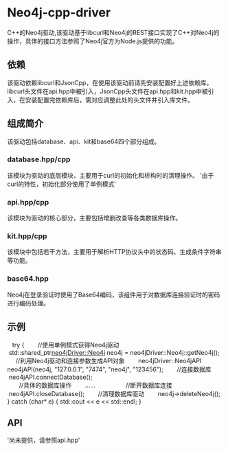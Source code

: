 # Neo4j-cpp-driver
C++的Neo4j驱动,该驱动基于libcurl和Neo4j的REST接口实现了C++对Neo4j的操作，具体的接口方法参照了Neo4j官方为Node.js提供的功能。

## 依赖
该驱动依赖libcurl和JsonCpp，在使用该驱动前请先安装配置好上述依赖库。
libcurl头文件在api.hpp中被引入，JsonCpp头文件在api.hpp和kit.hpp中被引入，在安装配置完依赖库后，需对应调整此处的头文件并引入库文件。

## 组成简介
该驱动包括database、api、kit和base64四个部分组成。

### database.hpp/cpp
该模块为驱动的底层模块，主要用于curl的初始化和析构时的清理操作。
'由于curl的特性，初始化部分使用了单例模式'

### api.hpp/cpp
该模块为驱动的核心部分，主要包括增删改查等各类数据库操作。

### kit.hpp/cpp
该模块中包括若干方法，主要用于解析HTTP协议头中的状态码、生成条件字符串等功能。

### base64.hpp
Neo4j在登录验证时使用了Base64编码，该组件用于对数据库连接验证时的密码进行编码处理。

## 示例
    try
    {
        //使用单例模式获得Neo4j驱动
        std::shared_ptr<neo4jDriver::Neo4j> neo4j = neo4jDriver::Neo4j::getNeo4j();
        //利用Neo4j驱动和连接参数生成API对象
        neo4jDriver::Neo4jAPI neo4jAPI(neo4j, "127.0.0.1", "7474", "neo4j", "123456");
        //连接数据库
        neo4jAPI.connectDatabase();
        
        //具体的数据库操作
        ......    
       
        //断开数据库连接
        neo4jAPI.closeDatabase();
        //清理数据库驱动
        neo4j->deleteNeo4j();
    }
    catch (char* e)
    {
        std::cout << e << std::endl;
    }
    
## API
'尚未提供，请参照api.hpp'
